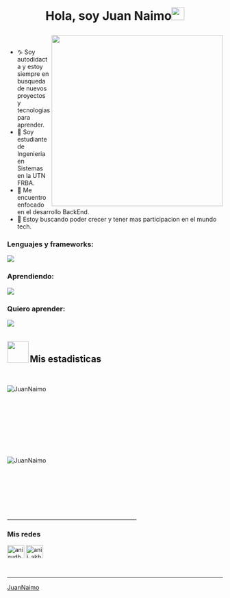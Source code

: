 <!-- Header -->
<h1 align="center">
 
 Hola, soy Juan Naimo<img src="https://github.com/oHTGo/oHTGo/blob/main/images/hi.gif" width="30px" height="30px">
</h1>

<!-- Counter -->

<img align='right' src="https://github.com/oHTGo/oHTGo/blob/main/images/coding.gif" width="400">
<br>

- ♑ Soy autodidacta y estoy siempre en busqueda de nuevos proyectos y tecnologias para aprender.
- 📓 Soy estudiante de Ingenieria en Sistemas en la UTN FRBA.
- 🌱 Me encuentro enfocado en el desarrollo BackEnd.
- 💬 Estoy buscando poder crecer y tener mas participacion en el mundo tech.
<!--  - 👨🏻‍💻 I am working at [F-Code](https://www.facebook.com/fcodefpt) as a `Backend Crew Leader`. -->
  
<h3 align="left">Lenguajes y frameworks:</h3>
<p align="left"><img src="https://skillicons.dev/icons?i=go,c,cpp,py,django" /></p>
<h3 align="left">Aprendiendo: </h3>
<p align="left"><img src="https://skillicons.dev/icons?i=fastapi" /></p>
<h3 align="left">Quiero aprender: </h3>
<p align="left"><img src="https://skillicons.dev/icons?i=aws,gcp" />
<br><br>
<br>
<img align="left" src = "https://user-images.githubusercontent.com/63050133/156777293-72a6e681-2582-4a9d-ad92-09d1181d47c7.gif" width = 50px height=50px>
<h2 align="left" font-weight="bold">Mis estadisticas</h2>  
<br>
<p><img align="left" src="https://github-readme-stats.vercel.app/api?username=JuanNaimo&theme=dark&show_icons=true&hide_border=false&count_private=true" alt="JuanNaimo" /></p>
<br><br><br><br><br><br><br><br><br>
<p>&nbsp;<img align="left" src="https://github-readme-stats.vercel.app/api/top-langs/?username=JuanNaimo&theme=dark&show_icons=true&hide_border=false&layout=compact" alt="JuanNaimo" /></p>
<br><br><br><br><br><br>


<hr width="60%" >
<h3 align="left">Mis redes</h3>
<p align="left">
<a href="https://www.linkedin.com/in/juan-cruz-naimo/" target="blank"><img align="center" src="https://raw.githubusercontent.com/rahuldkjain/github-profile-readme-generator/master/src/images/icons/Social/linked-in-alt.svg" alt="anirudh-rai-072732220" height="30" width="40" /></a>
<a href="https://instagram.com/juannaimo" target="blank"><img align="center" src="https://raw.githubusercontent.com/rahuldkjain/github-profile-readme-generator/master/src/images/icons/Social/instagram.svg" alt="anii_akhil" height="30" width="40" /></a>
</p>
<br>


------


[JuanNaimo](https://github.com/JuanNaimo)


